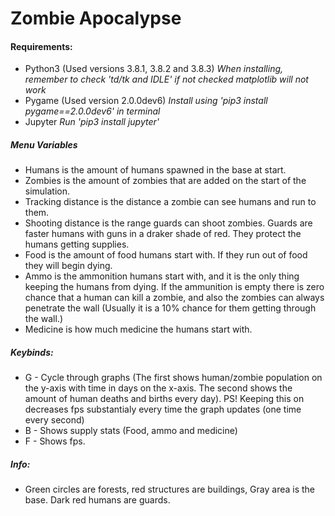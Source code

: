 # Zombie Apocalypse

#### Requirements:
* Python3 (Used versions 3.8.1, 3.8.2 and 3.8.3) *When installing, remember to check 'td/tk and IDLE' if not checked matplotlib will not work*
* Pygame (Used version 2.0.0dev6) *Install using 'pip3 install pygame==2.0.0dev6' in terminal*
* Jupyter *Run 'pip3 install jupyter'*

##### Menu Variables
* Humans is the amount of humans spawned in the base at start.
* Zombies is the amount of zombies that are added on the start of the simulation.
* Tracking distance is the distance a zombie can see humans and run to them.
* Shooting distance is the range guards can shoot zombies. Guards are faster humans with guns in a draker shade of red. They protect the humans getting supplies.
* Food is the amount of food humans start with. If they run out of food they will begin dying.
* Ammo is the ammonition humans start with, and it is the only thing keeping the humans from dying. If the ammunition is empty there is zero chance that a human can kill a zombie, and also the zombies can always penetrate the wall (Usually it is a 10% chance for them getting through the wall.)
* Medicine is how much medicine the humans start with.

##### Keybinds:
- G - Cycle through graphs (The first shows human/zombie population on the y-axis with time in days on the x-axis. The second shows the amount of human deaths and births every day). PS! Keeping this on decreases fps substantialy every time the graph updates (one time every second)
- B - Shows supply stats (Food, ammo and medicine)
- F - Shows fps.

##### Info:
- Green circles are forests, red structures are buildings, Gray area is the base. Dark red humans are guards.